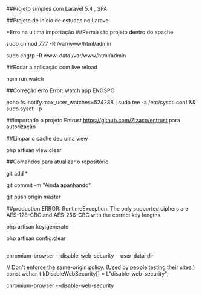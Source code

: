 ##Projeto simples com Laravel 5.4 , SPA

##Projeto de início de estudos no Laravel 

*Erro na ultima importação
##Permissão projeto dentro do apache

sudo chmod 777 -R /var/www/html/admin

sudo chgrp -R www-data /var/www/html/admin

##Rodar a aplicação com live reload

npm run watch

##Correção erro Error: watch app ENOSPC

echo fs.inotify.max_user_watches=524288 | sudo tee -a /etc/sysctl.conf && sudo sysctl -p

##Importado o projeto Entrust https://github.com/Zizaco/entrust para autorização

##Limpar o cache deu uma view

php artisan view:clear


##Comandos para atualizar o repositório

git add *

git commit -m "Ainda apanhando"

git push origin master

##production.ERROR: RuntimeException: The only supported ciphers are AES-128-CBC and AES-256-CBC with the  correct key lengths.

php artisan key:generate

php artisan config:clear

##
chromium-browser --disable-web-security --user-data-dir

// Don't enforce the same-origin policy. (Used by people testing their sites.)
const wchar_t kDisableWebSecurity[] = L"disable-web-security";

chromium-browser --disable-web-security